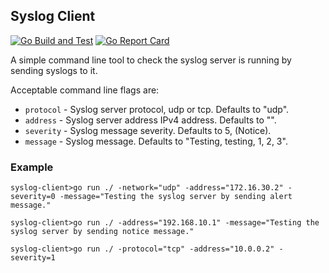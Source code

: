 ## Syslog Client

[![Go Build and Test](https://github.com/andybowskill/syslog_client/actions/workflows/go.yml/badge.svg)](https://github.com/andybowskill/syslog_client/actions/workflows/go.yml)
[![Go Report Card](https://goreportcard.com/badge/github.com/andybowskill/syslog_client)](https://goreportcard.com/report/github.com/andybowskill/syslog_client)

A simple command line tool to check the syslog server is running by sending syslogs to it.

Acceptable command line flags are:

* `protocol` - Syslog server protocol, udp or tcp. Defaults to "udp".
* `address` - Syslog server address IPv4 address. Defaults to "".
* `severity` - Syslog message severity. Defaults to 5, (Notice).
* `message` - Syslog message. Defaults to "Testing, testing, 1, 2, 3".

### Example
```
syslog-client>go run ./ -network="udp" -address="172.16.30.2" -severity=0 -message="Testing the syslog server by sending alert message."
```
```
syslog-client>go run ./ -address="192.168.10.1" -message="Testing the syslog server by sending notice message."
```
```
syslog-client>go run ./ -protocol="tcp" -address="10.0.0.2" -severity=1
```